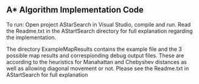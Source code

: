 A* Algorithm Implementation Code
--------------------------------
To run:
Open project AStarSearch in Visual Studio, compile and run.
Read the Readme.txt in the AStartSearch directory for full explanation regarding the implementation.

The directory ExampleMapResults contains the example file and the 3 possible map results and correspionding debug output files. These are according to the heuristics for Manahattan and Chebyshev distances as well as allowing diagonal movement or not. Please see the Readme.txt in AStartSearch for full explanation
